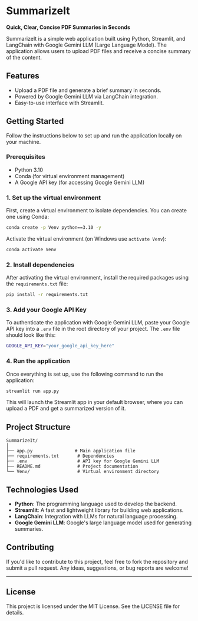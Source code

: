 # **SummarizeIt**
**Quick, Clear, Concise PDF Summaries in Seconds**

SummarizeIt is a simple web application built using Python, Streamlit, and LangChain with Google Gemini LLM (Large Language Model). The application allows users to upload PDF files and receive a concise summary of the content.

## **Features**
- Upload a PDF file and generate a brief summary in seconds.
- Powered by Google Gemini LLM via LangChain integration.
- Easy-to-use interface with Streamlit.

## **Getting Started**

Follow the instructions below to set up and run the application locally on your machine.

### **Prerequisites**
- Python 3.10
- Conda (for virtual environment management)
- A Google API key (for accessing Google Gemini LLM)

### **1. Set up the virtual environment**
First, create a virtual environment to isolate dependencies. You can create one using Conda:

```bash
conda create -p Venv python==3.10 -y
```

Activate the virtual environment (on Windows use `activate Venv`):

```bash
conda activate Venv
```

### **2. Install dependencies**
After activating the virtual environment, install the required packages using the `requirements.txt` file:

```bash
pip install -r requirements.txt
```

### **3. Add your Google API Key**
To authenticate the application with Google Gemini LLM, paste your Google API key into a `.env` file in the root directory of your project. The `.env` file should look like this:

```bash
GOOGLE_API_KEY="your_google_api_key_here"
```

### **4. Run the application**
Once everything is set up, use the following command to run the application:

```bash
streamlit run app.py
```

This will launch the Streamlit app in your default browser, where you can upload a PDF and get a summarized version of it.

## **Project Structure**
```
SummarizeIt/
│
├── app.py                # Main application file
├── requirements.txt       # Dependencies
├── .env                   # API key for Google Gemini LLM
├── README.md              # Project documentation
└── Venv/                  # Virtual environment directory
```

## **Technologies Used**
- **Python**: The programming language used to develop the backend.
- **Streamlit**: A fast and lightweight library for building web applications.
- **LangChain**: Integration with LLMs for natural language processing.
- **Google Gemini LLM**: Google's large language model used for generating summaries.

## **Contributing**
If you'd like to contribute to this project, feel free to fork the repository and submit a pull request. Any ideas, suggestions, or bug reports are welcome!

---

## **License**
This project is licensed under the MIT License. See the LICENSE file for details.
